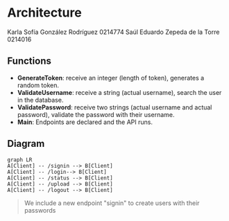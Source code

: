 # Architecture
Karla Sofía González Rodríguez 0214774
Saúl Eduardo Zepeda de la Torre 0214016

## Functions

- **GenerateToken**: receive an integer (length of token), generates a random token.
- **ValidateUsername**: receive a string (actual username), search the user in the database.
-  **ValidatePassword**: receive two strings (actual username and actual password), validate the password with their username.
- **Main**: Endpoints are declared and the API runs.

## Diagram
```mermaid
graph LR
A[Client] -- /signin --> B[Client]
A[Client] -- /login--> B[Client]
A[Client] -- /status --> B[Client]
A[Client] -- /upload --> B[Client]
A[Client] -- /logout --> B[Client]
```
> We include a new endpoint "signin" to create users with their passwords

